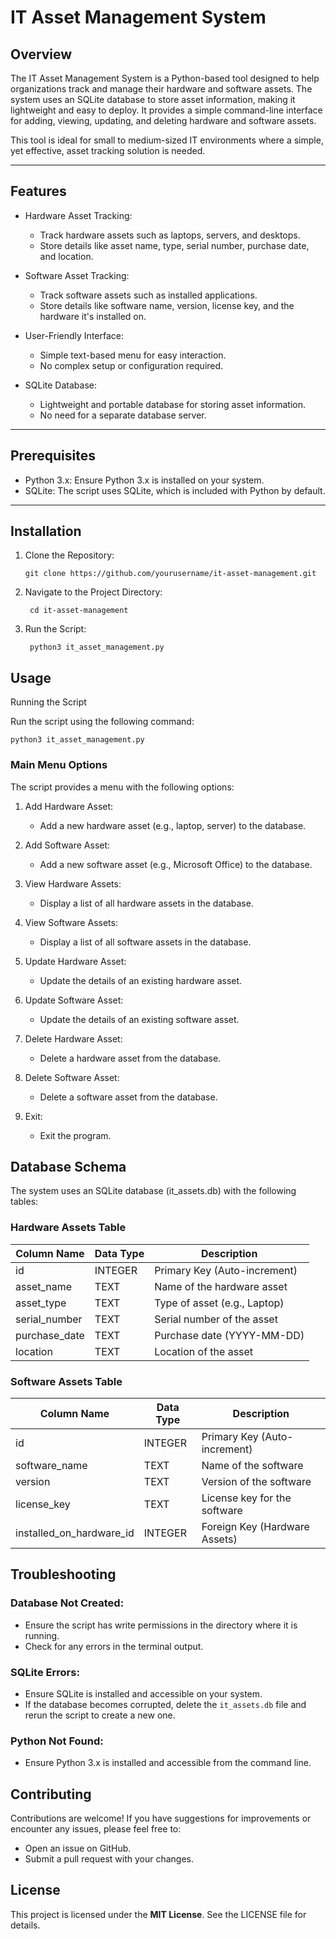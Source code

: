 # IT Asset Management System

## Overview

The IT Asset Management System is a Python-based tool designed to help organizations track and manage their hardware and software assets. The system uses an SQLite database to store asset information, making it lightweight and easy to deploy. It provides a simple command-line interface for adding, viewing, updating, and deleting hardware and software assets.

This tool is ideal for small to medium-sized IT environments where a simple, yet effective, asset tracking solution is needed.

---

## Features

- Hardware Asset Tracking:
  - Track hardware assets such as laptops, servers, and desktops.
  - Store details like asset name, type, serial number, purchase date, and location.

- Software Asset Tracking:
  - Track software assets such as installed applications.
  - Store details like software name, version, license key, and the hardware it's installed on.

- User-Friendly Interface:
  - Simple text-based menu for easy interaction.
  - No complex setup or configuration required.

- SQLite Database:
  - Lightweight and portable database for storing asset information.
  - No need for a separate database server.

---

## Prerequisites

- Python 3.x: Ensure Python 3.x is installed on your system.
- SQLite: The script uses SQLite, which is included with Python by default.

---

## Installation

1. Clone the Repository:
   ```
   git clone https://github.com/yourusername/it-asset-management.git
   ```
2. Navigate to the Project Directory:
   ```
    cd it-asset-management
   ```
3. Run the Script:
   ```
    python3 it_asset_management.py 
   ```

## Usage
Running the Script

Run the script using the following command:
```
python3 it_asset_management.py
```
### Main Menu Options

The script provides a menu with the following options:

1. Add Hardware Asset:
   - Add a new hardware asset (e.g., laptop, server) to the database.

2. Add Software Asset:
   - Add a new software asset (e.g., Microsoft Office) to the database.

3. View Hardware Assets:
   - Display a list of all hardware assets in the database.

4. View Software Assets:
   - Display a list of all software assets in the database.

5. Update Hardware Asset:
   - Update the details of an existing hardware asset.

6. Update Software Asset:
   - Update the details of an existing software asset.

7. Delete Hardware Asset:
   - Delete a hardware asset from the database.

8. Delete Software Asset:
   - Delete a software asset from the database.

9. Exit:
   - Exit the program.

## Database Schema
The system uses an SQLite database (it_assets.db) with the following tables:
### Hardware Assets Table
| Column Name | Data Type | Description |
| ----------- | ---------- | -------- |
| id | INTEGER | Primary Key (Auto-increment) |
| asset_name | TEXT | Name of the hardware asset |
| asset_type | TEXT | Type of asset (e.g., Laptop) |
| serial_number | TEXT | Serial number of the asset |
| purchase_date | TEXT | Purchase date (YYYY-MM-DD) |
| location | TEXT | Location of the asset |

### Software Assets Table
| Column Name | Data Type | Description |
| ----------- | ---------- | -------- |
| id | INTEGER | Primary Key (Auto-increment) |
| software_name | TEXT | Name of the software |
| version | TEXT | Version of the software |
| license_key | TEXT | License key for the software |
| installed_on_hardware_id | INTEGER | Foreign Key (Hardware Assets) |

## Troubleshooting

### Database Not Created:
- Ensure the script has write permissions in the directory where it is running.
- Check for any errors in the terminal output.

### SQLite Errors:
- Ensure SQLite is installed and accessible on your system.
- If the database becomes corrupted, delete the `it_assets.db` file and rerun the script to create a new one.

### Python Not Found:
- Ensure Python 3.x is installed and accessible from the command line.

## Contributing

Contributions are welcome! If you have suggestions for improvements or encounter any issues, please feel free to:
- Open an issue on GitHub.
- Submit a pull request with your changes.

## License

This project is licensed under the **MIT License**. See the LICENSE file for details.

